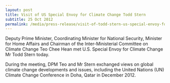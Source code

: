 ```yaml
---
layout: post
title: Visit of US Special Envoy for Climate Change Todd Stern
subtitle: 25 Oct 2012
permalink: /media/press-release/visit-of-todd-stern-us-special-envoy-for-climate-change-25-october-2012/
---
```


Deputy Prime Minister, Coordinating Minister for National Security, Minister for Home Affairs and Chairman of the Inter-Ministerial Committee on Climate Change Teo Chee Hean met U.S. Special Envoy for Climate Change Mr Todd Stern today.

During the meeting, DPM Teo and Mr Stern exchanged views on global climate change developments and issues, including the United Nations (UN) Climate Change Conference in Doha, Qatar in December 2012.
